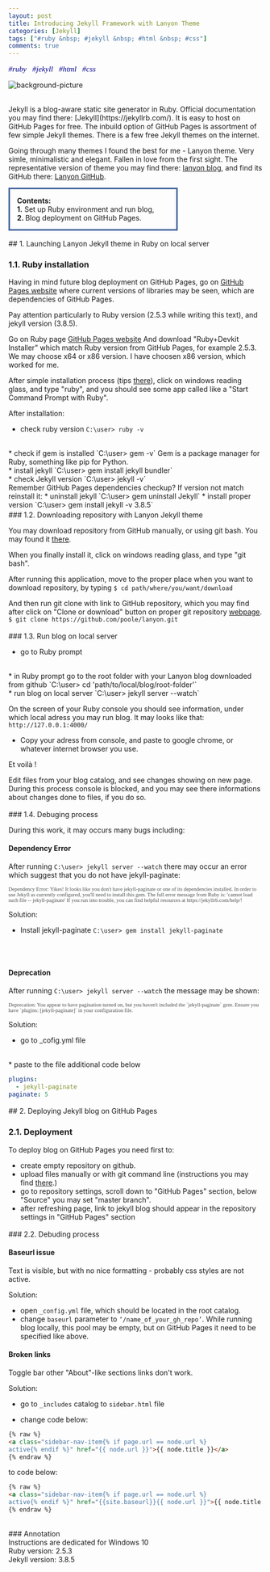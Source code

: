 ```yaml
---
layout: post
title: Introducing Jekyll Framework with Lanyon Theme
categories: [Jekyll]
tags: ["#ruby &nbsp; #jekyll &nbsp; #html &nbsp; #css"]
comments: true
---
```

<p align="left"> <span style="color:darkblue; font-family:Calibri; font-size: 110%;"> <em> #ruby &nbsp; #jekyll &nbsp; #html &nbsp; #css </em></span> </p>

![background-picture]({{site.baseurl}}/assets/jekyll-white-black.png)

<br>
Jekyll is a blog-aware static site generator in Ruby. Official documentation you may find there: [Jekyll](https://jekyllrb.com/).
It is easy to host on GitHub Pages for free. The inbuild option of GitHub Pages is assortment of few simple Jekyll themes. 
There is a few free Jekyll themes on the internet. 

Going through many themes I found the best for me - Lanyon theme. 
Very simle, minimalistic and elegant. Fallen in love from the first sight.
The representative version of theme you may find there:
[lanyon blog](http://lanyon.getpoole.com/), and find its GitHub there: [Lanyon GitHub](https://github.com/poole/lanyon).

<p style="
border:3px; 
border-style:solid; 
border-color:#42649c; 
padding: 1em;
width: 60%;
"
> <strong>Contents:</strong> 
<br>
<strong>1.</strong> Set up Ruby environment and run blog,
<br> 
<strong>2. </strong> Blog deployment on GitHub Pages.
</p>

<div style="line-height:20%;"> <br> </div>
## 1. Launching Lanyon Jekyll theme in Ruby on local server 

### 1.1. Ruby installation

Having in mind future blog deployment on GitHub Pages, go on [GitHub Pages website](https://pages.github.com/versions/) where current versions of libraries may be seen, 
which are dependencies of GitHub Pages.

Pay attention particularly to Ruby version (2.5.3 while writing this text), and jekyll version (3.8.5). 

Go on Ruby page [GitHub Pages website](https://rubyinstaller.org/downloads/archives/)
And download "Ruby+Devkit Installer" which match Ruby version from GitHub Pages, for example 2.5.3.
We may choose x64 or x86 version. I have choosen x86 version, which worked for me.

After simple installation process (tips [there](https://www.youtube.com/watch?v=LfP7Y9Ja6Qc)),
click on windows reading glass, and type "ruby", and you should see some app called like a 
"Start Command Prompt with Ruby".

After installation: 
* check ruby version `C:\user> ruby -v`
<br>
* check if gem is installed `C:\user> gem -v` Gem is a package manager for Ruby, something like pip for Python.
<br>
* install jekyll `C:\user> gem install jekyll bundler`
<br>
* check Jekyll version `C:\user> jekyll -v`
<br>
Remember GitHub Pages dependencies checkup? If version not match reinstall it: 
* uninstall jekyll `C:\user> gem uninstall Jekyll`
* install proper version `C:\user> gem install jekyll -v 3.8.5`

<div style="line-height:20%;"> <br> </div>
### 1.2. Downloading repository with Lanyon Jekyll theme

You may download repository from GitHub manually, or using git bash. You may found it [there](https://gitforwindows.org/). 

When you finally install it, click on windows reading glass, and type "git bash".

After running this application, move to the proper place when you want to download repository, by typing `$ cd path/where/you/want/download`

And then run git clone with link to GitHub repository, which you may find after click on 
"Clone or download" button on proper git repository [webpage](https://github.com/poole/lanyon).
<br>
`$ git clone https://github.com/poole/lanyon.git`

<div style="line-height:20%;"> <br> </div>
### 1.3. Run blog on local server

* go to Ruby prompt
<br>
* in Ruby prompt go to the root folder with your Lanyon blog downloaded from github `C:\user> cd 'path/to/local/blog/root-folder'`
<br>
* run blog on local server `C:\user> jekyll server --watch`
<br>

On the screen of your Ruby console you should see information, under which local adress
you may run blog. It may looks like that:
<br>
`http://127.0.0.1:4000/`
<br>
* Copy your adress from console, and paste to google chrome, or whatever internet browser you use.

<i class='fa fa-star fa-2x color-blue' style="color:purple" ></i> Et voilà ! 

Edit files from your blog catalog, and see changes showing on new page.
During this process console is blocked, and you may see there informations about changes done
to files, if you do so.

<div style="line-height:20%;"> <br> </div>
### 1.4. Debuging process

During this work, it may occurs many bugs including:

#### Dependency Error
After running `C:\user> jekyll server --watch` there may occur an error which suggest that you do not have jekyll-paginate:

<div class="message">
<span style="color:#494d4a; font-family:Consolas; font-size: 75%;">
Dependency Error: Yikes! It looks like you don't have jekyll-paginate or one of its dependencies installed. In order to use Jekyll as currently configured, you'll need to install this gem. The full error message from Ruby is: 'cannot load such file -- jekyll-paginate' If you run into trouble, you can find helpful resources at https://jekyllrb.com/help/!
</span>
</div>

Solution:
<br>
* Install jekyll-paginate `C:\user> gem install jekyll-paginate`
<br>
<br>


#### Deprecation
After running `C:\user> jekyll server --watch` the message may be shown:

<div class="message">
<span style="color:#494d4a; font-family:Consolas; font-size: 75%;">
Deprecation: You appear to have pagination turned on, but you haven't included the `jekyll-paginate` gem. Ensure you have `plugins: [jekyll-paginate]` in your configuration file.  
</span>
</div>


Solution:

* go to _cofig.yml file 
<br>
* paste to the file additional code below

``` yml
plugins:
  - jekyll-paginate
paginate: 5
```

<div style="line-height:20%;"> <br> </div>
## 2. Deploying Jekyll blog on GitHub Pages

### 2.1. Deployment 

To deploy blog on GitHub Pages you need first to: 
* create empty repository on github.
* upload files manually or with git command line (instructions you may find [there](https://help.github.com/en/articles/adding-an-existing-project-to-github-using-the-command-line).)
* go to repository settings, scroll down to "GitHub Pages" section, below "Source" you may set "master branch".
* after refreshing page, link to jekyll blog should appear in the repository settings in "GitHub Pages" section 

<div style="line-height:20%;"> <br> </div>
### 2.2. Debuding process

#### Baseurl issue
Text is visible, but with no nice formatting - probably css styles are not active.

Solution:
* open `_config.yml` file, which should be located in the root catalog.
* change  `baseurl` parameter to `‘/name_of_your_gh_repo’`.
While running blog locally, this pool may be empty, but on GitHub Pages it need to be specified like above. 

#### Broken links


Toggle bar other "About"-like sections links don't work.

Solution:

* go to `_includes` catalog to `sidebar.html` file

* change code below:

``` html
{% raw %}
<a class="sidebar-nav-item{% if page.url == node.url %} 
active{% endif %}" href="{{ node.url }}">{{ node.title }}</a>
{% endraw %}
```

to code below:

``` html
{% raw %}
<a class="sidebar-nav-item{% if page.url == node.url %} 
active{% endif %}" href="{{site.baseurl}}{{ node.url }}">{{ node.title }}</a>
{% endraw %}
```

<br>
### Annotation
<div class="message">
Instructions are dedicated for Windows 10 <br>
Ruby version: 2.5.3 <br>
Jekyll version: 3.8.5 <br>
</div>






